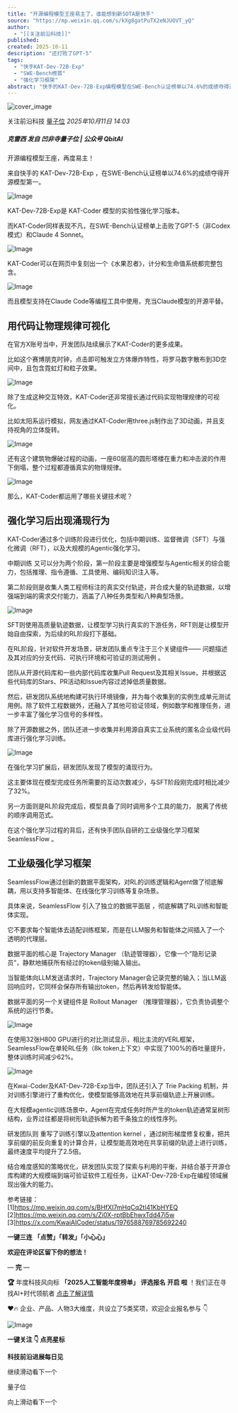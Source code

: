 ```yaml
---
title: "开源编程模型王座易主了，谁能想到新SOTA是快手"
source: "https://mp.weixin.qq.com/s/kXg8gatPuTX2eNJUOVT_yQ"
author:
  - "[[关注前沿科技]]"
published:
created: 2025-10-11
description: "还打败了GPT-5"
tags:
  - "快手KAT-Dev-72B-Exp"
  - "SWE-Bench榜首"
  - "强化学习框架"
abstract: "快手的KAT-Dev-72B-Exp编程模型在SWE-Bench认证榜单以74.6%的成绩夺得开源模型第一，并展示了强大的代码生成和物理规律可视化能力。"
---
```

![cover_image](https://mmbiz.qpic.cn/mmbiz_jpg/YicUhk5aAGtDEBiauKrQOFPb8MuybGowibWzlE6IX2Zj0mJ2xQfYZakzHNtiaceWKj6eETnjkN9Y75v836mVtCOEyw/0?wx_fmt=jpeg)

关注前沿科技 [量子位](https://mp.weixin.qq.com/s/) *2025年10月11日 14:03*

##### 克雷西 发自 凹非寺量子位 | 公众号 QbitAI

开源编程模型王座，再度易主！

来自快手的 KAT-Dev-72B-Exp ，在SWE-Bench认证榜单以74.6%的成绩夺得开源模型第一。

![Image](https://mmbiz.qpic.cn/mmbiz_png/YicUhk5aAGtDEBiauKrQOFPb8MuybGowibWvyuG43NfI6ol6Eq2J8ZMxDDtL5iaOiaS7LapcNProBia5jL3lw4I0GAMg/640?wx_fmt=png&from=appmsg&watermark=1&tp=webp&wxfrom=5&wx_lazy=1#imgIndex=0)

KAT-Dev-72B-Exp是 KAT-Coder 模型的实验性强化学习版本。

而KAT-Coder同样表现不凡，在SWE-Bench认证榜单上击败了GPT-5（非Codex模式）和Claude 4 Sonnet。

![Image](https://mmbiz.qpic.cn/mmbiz_png/YicUhk5aAGtDEBiauKrQOFPb8MuybGowibWF3b9Fc2rEKAUib0NkdKp4ZXC0szicCUN8ibRCubvpvtyZUaYlFedp2w0Q/640?wx_fmt=png&from=appmsg&watermark=1&tp=webp&wxfrom=5&wx_lazy=1#imgIndex=1)

KAT-Coder可以在网页中复刻出一个《水果忍者》，计分和生命值系统都完整包含。

![Image](https://mmbiz.qpic.cn/mmbiz_gif/YicUhk5aAGtDEBiauKrQOFPb8MuybGowibWWAPe9q69xU631gqZq9IHf2b4OQFscSRNbWwyBjjdTC4kNlENrbpQbQ/640?wx_fmt=gif&from=appmsg&tp=webp&wxfrom=5&wx_lazy=1#imgIndex=2)

而且模型支持在Claude Code等编程工具中使用，充当Claude模型的开源平替。

## 用代码让物理规律可视化

在官方X账号当中，开发团队陆续展示了KAT-Coder的更多成果。

比如这个赛博朋克时钟，点击即可触发立方体爆炸特性，将罗马数字散布到3D空间中，且包含霓虹灯和粒子效果。

![Image](https://mmbiz.qpic.cn/mmbiz_gif/YicUhk5aAGtDEBiauKrQOFPb8MuybGowibWSTAcaYdvvXMdices7kZvIPPvXVANSebR890HKOURiarjZyj8RgbONX9A/640?wx_fmt=gif&from=appmsg&tp=webp&wxfrom=5&wx_lazy=1#imgIndex=3)

除了生成这种交互特效，KAT-Coder还非常擅长通过代码实现物理规律的可视化。

比如太阳系运行模拟，网友通过KAT-Coder用three.js制作出了3D动画，并且支持视角的立体旋转。

![Image](https://mmbiz.qpic.cn/mmbiz_gif/YicUhk5aAGtDEBiauKrQOFPb8MuybGowibW4U5YZYBY2xkIDSMeujyldalXxaE6B9lf2p9OlJibowBPYQrKpwmlMIA/640?wx_fmt=gif&from=appmsg&tp=webp&wxfrom=5&wx_lazy=1#imgIndex=4)

还有这个建筑物爆破过程的动画，一座60层高的圆形塔楼在重力和冲击波的作用下倒塌，整个过程都遵循真实的物理规律。

![Image](https://mp.weixin.qq.com/s/www.w3.org/2000/svg'%20xmlns:xlink='http://www.w3.org/1999/xlink'%3E%3Ctitle%3E%3C/title%3E%3Cg%20stroke='none'%20stroke-width='1'%20fill='none'%20fill-rule='evenodd'%20fill-opacity='0'%3E%3Cg%20transform='translate(-249.000000,%20-126.000000)'%20fill='%23FFFFFF'%3E%3Crect%20x='249'%20y='126'%20width='1'%20height='1'%3E%3C/rect%3E%3C/g%3E%3C/g%3E%3C/svg%3E)

那么，KAT-Coder都运用了哪些关键技术呢？

## 强化学习后出现涌现行为

KAT-Coder通过多个训练阶段进行优化，包括中期训练、监督微调（SFT）与强化微调（RFT），以及大规模的Agentic强化学习。

中期训练 又可以分为两个阶段，第一阶段主要是增强模型与Agentic相关的综合能力，包括推理、指令遵循、工具使用、编码知识注入等。

第二阶段则是收集人类工程师标注的真实交付轨迹，并合成大量的轨迹数据，以增强端到端的需求交付能力，涵盖了八种任务类型和八种典型场景。

![Image](https://mp.weixin.qq.com/s/www.w3.org/2000/svg'%20xmlns:xlink='http://www.w3.org/1999/xlink'%3E%3Ctitle%3E%3C/title%3E%3Cg%20stroke='none'%20stroke-width='1'%20fill='none'%20fill-rule='evenodd'%20fill-opacity='0'%3E%3Cg%20transform='translate(-249.000000,%20-126.000000)'%20fill='%23FFFFFF'%3E%3Crect%20x='249'%20y='126'%20width='1'%20height='1'%3E%3C/rect%3E%3C/g%3E%3C/g%3E%3C/svg%3E)

SFT则使用高质量轨迹数据，让模型学习执行真实的下游任务，RFT则是让模型开始自由探索，为后续的RL阶段打下基础。

在RL阶段，针对软件开发场景，研发团队重点专注于三个关键组件—— 问题描述及其对应的分支代码、可执行环境和可验证的测试用例 。

团队从开源代码库和一些内部代码库收集Pull Request及其相关Issue，并根据这些代码库的Stars、PR活动和Issue内容过滤掉低质量数据。

然后，研发团队系统地构建可执行环境镜像，并为每个收集到的实例生成单元测试用例。除了软件工程数据外，还融入了其他可验证领域，例如数学和推理任务，进一步丰富了强化学习信号的多样性。

除了开源数据之外，团队还进一步收集并利用源自真实工业系统的匿名企业级代码库进行强化学习训练。

![Image](https://mp.weixin.qq.com/s/www.w3.org/2000/svg'%20xmlns:xlink='http://www.w3.org/1999/xlink'%3E%3Ctitle%3E%3C/title%3E%3Cg%20stroke='none'%20stroke-width='1'%20fill='none'%20fill-rule='evenodd'%20fill-opacity='0'%3E%3Cg%20transform='translate(-249.000000,%20-126.000000)'%20fill='%23FFFFFF'%3E%3Crect%20x='249'%20y='126'%20width='1'%20height='1'%3E%3C/rect%3E%3C/g%3E%3C/g%3E%3C/svg%3E)

在强化学习扩展后，研发团队发现了模型的涌现行为。

这主要体现在模型完成任务所需要的互动次数减少，与SFT阶段刚完成时相比减少了32%。

另一方面则是RL阶段完成后，模型具备了同时调用多个工具的能力， 脱离了传统的顺序调用范式。

在这个强化学习过程的背后，还有快手团队自研的工业级强化学习框架 SeamlessFlow 。

## 工业级强化学习框架

SeamlessFlow通过创新的数据平面架构，对RL的训练逻辑和Agent做了彻底解耦，用以支持多智能体、在线强化学习训练等复杂场景。

具体来说，SeamlessFlow 引入了独立的数据平面层 ，彻底解耦了RL训练和智能体实现。

它不要求每个智能体去适配训练框架，而是在LLM服务和智能体之间插入了一个透明的代理层。

数据平面的核心是 Trajectory Manager （轨迹管理器），它像一个”隐形记录员”，静默地捕获所有经过的token级别输入输出。

当智能体向LLM发送请求时，Trajectory Manager会记录完整的输入；当LLM返回响应时，它同样会保存所有输出token，然后再转发给智能体。

数据平面的另一个关键组件是 Rollout Manager （推理管理器），它负责协调整个系统的运行节奏。

![Image](https://mp.weixin.qq.com/s/www.w3.org/2000/svg'%20xmlns:xlink='http://www.w3.org/1999/xlink'%3E%3Ctitle%3E%3C/title%3E%3Cg%20stroke='none'%20stroke-width='1'%20fill='none'%20fill-rule='evenodd'%20fill-opacity='0'%3E%3Cg%20transform='translate(-249.000000,%20-126.000000)'%20fill='%23FFFFFF'%3E%3Crect%20x='249'%20y='126'%20width='1'%20height='1'%3E%3C/rect%3E%3C/g%3E%3C/g%3E%3C/svg%3E)

在使用32张H800 GPU进行的对比测试显示，相比主流的VERL框架，SeamlessFlow在单轮RL任务（8k token上下文）中实现了100%的吞吐量提升，整体训练时间减少62%。

![Image](https://mp.weixin.qq.com/s/www.w3.org/2000/svg'%20xmlns:xlink='http://www.w3.org/1999/xlink'%3E%3Ctitle%3E%3C/title%3E%3Cg%20stroke='none'%20stroke-width='1'%20fill='none'%20fill-rule='evenodd'%20fill-opacity='0'%3E%3Cg%20transform='translate(-249.000000,%20-126.000000)'%20fill='%23FFFFFF'%3E%3Crect%20x='249'%20y='126'%20width='1'%20height='1'%3E%3C/rect%3E%3C/g%3E%3C/g%3E%3C/svg%3E)

在Kwai-Coder及KAT-Dev-72B-Exp当中，团队还引入了 Trie Packing 机制，并对训练引擎进行了重构优化，使模型能够高效地在共享前缀轨迹上开展训练。

在大规模agentic训练场景中，Agent在完成任务时所产生的token轨迹通常呈树形结构，业界过往都是将树形轨迹拆解为若干条独立的线性序列。

研发团队则 重写了训练引擎以及attention kernel ，通过树形梯度修复权重，把共享前缀的前反向重复的计算合并，让模型能高效地在共享前缀的轨迹上进行训练，最终速度平均提升了2.5倍。

结合难度感知的策略优化，研发团队实现了探索与利用的平衡，并结合基于开源仓库构建的大规模端到端可验证软件工程任务，让KAT-Dev-72B-Exp在编程领域展现出强大的能力。

参考链接：  
\[1\]https://mp.weixin.qq.com/s/BHfXI7mHqCq2tl41KbHYEQ  
\[2\]https://mp.weixin.qq.com/s/Zi0X-rptBbEhwxTdd47i5w  
\[3\]https://x.com/KwaiAICoder/status/1976588769785692240

**一键三连** **「点赞」「转发」「小心心」**

**欢迎在评论区留下你的想法！**

— **完** —

  

****🏆**** 年度科技风向标 ****「2025人工智能年度榜单」**** **评选报名** **开启 啦** ！我们正在寻找AI+时代领航者 [点击了解详情](https://mp.weixin.qq.com/s?__biz=MzIzNjc1NzUzMw==&mid=2247824943&idx=1&sn=fe5b1e862916b886724ca1e85bbc6ea4&scene=21#wechat_redirect)

❤️🔥 企业、产品、人物3大维度，共设立了5类奖项，欢迎企业报名参与 👇

![Image](https://mp.weixin.qq.com/s/www.w3.org/2000/svg'%20xmlns:xlink='http://www.w3.org/1999/xlink'%3E%3Ctitle%3E%3C/title%3E%3Cg%20stroke='none'%20stroke-width='1'%20fill='none'%20fill-rule='evenodd'%20fill-opacity='0'%3E%3Cg%20transform='translate(-249.000000,%20-126.000000)'%20fill='%23FFFFFF'%3E%3Crect%20x='249'%20y='126'%20width='1'%20height='1'%3E%3C/rect%3E%3C/g%3E%3C/g%3E%3C/svg%3E)

**一键关注 👇 点亮星标**

**科技前沿进展每日见**

  

继续滑动看下一个

量子位

向上滑动看下一个
